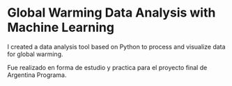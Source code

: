 # Global Warming Data Analysis with Machine Learning
I created a data analysis tool based on Python to process and visualize data for global warming.

Fue realizado en forma de estudio y practica para el proyecto final de Argentina Programa.


